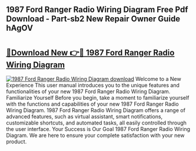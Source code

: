 ## 1987 Ford Ranger Radio Wiring Diagram Free Pdf Download - Part-sb2 New Repair Owner Guide hAgOV

# <h2><a href="http://dfk4vs.blite.top/?on=1987+Ford+Ranger+Radio+Wiring+Diagram">🔗Download New 👉🔴 1987 Ford Ranger Radio Wiring Diagram</a></h2>

[![1987 Ford Ranger Radio Wiring Diagram download](https://i.imgur.com/lujVjoI.png)](http://dfk4vs.blite.top/?on=1987+Ford+Ranger+Radio+Wiring+Diagram)
Welcome to a New Experience This user manual introduces you to the unique features and functionalities of your new 1987 Ford Ranger Radio Wiring Diagram. Familiarize Yourself Before you begin, take a moment to familiarize yourself with the functions and capabilities of your new 1987 Ford Ranger Radio Wiring Diagram. 1987 Ford Ranger Radio Wiring Diagram offers a range of advanced features, such as virtual assistant, smart notifications, customizable shortcuts, and automated tasks, all easily controlled through the user interface. Your Success is Our Goal 1987 Ford Ranger Radio Wiring Diagram. We are here to ensure your complete satisfaction with your new product.
